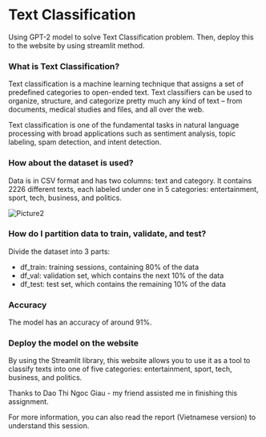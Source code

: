 # Text Classification

Using GPT-2 model to solve Text Classification problem. Then, deploy this to the website by using streamlit method.

### What is Text Classification?

Text classification is a machine learning technique that assigns a set of predefined categories to open-ended text. Text classifiers can be used to organize, structure, and categorize pretty much any kind of text – from documents, medical studies and files, and all over the web.

Text classification is one of the fundamental tasks in natural language processing with broad applications such as sentiment analysis, topic labeling, spam detection, and intent detection.

### How about the dataset is used?

Data is in CSV format and has two columns: text and category. It contains 2226 different texts, each labeled under one in 5 categories: entertainment, sport, tech, business, and politics.

![Picture2](https://github.com/user-attachments/assets/5a8e4488-2e73-4304-b0f7-571dae962770)

### How do I partition data to train, validate, and test?

Divide the dataset into 3 parts:
- df_train: training sessions, containing 80% of the data
- df_val: validation set, which contains the next 10% of the data
- df_test: test set, which contains the remaining 10% of the data

### Accuracy

The model has an accuracy of around 91%.

### Deploy the model on the website

By using the Streamlit library, this website allows you to use it as a tool to classify texts into one of five categories: entertainment, sport, tech, business, and politics.

Thanks to Dao Thi Ngoc Giau - my friend assisted me in finishing this assignment.

For more information, you can also read the report (Vietnamese version) to understand this session.
